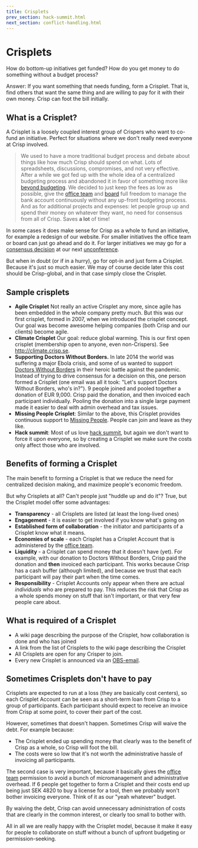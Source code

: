 ```yaml
---
title: Crisplets
prev_section: hack-summit.html
next_section: conflict-handling.html
---
```


Crisplets
=========

How do bottom-up initiatives get funded? How do you get money to do something without a budget process?

Answer: If you want something that needs funding, form a Crisplet. That is, find others that want the same thing and are willing to pay for it with their own money. Crisp can foot the bill initially.

What is a Crisplet?
-------------------

A Crisplet is a loosely coupled interest group of Crispers who want to co-fund an initiative. Perfect for situations where we don't really need everyone at Crisp involved.

> We used to have a more traditional budget process and debate about things like how much Crisp should spend on what. Lots of spreadsheets, discussions, compromises, and not very effective. After a while we got fed up with the whole idea of a centralized budgeting process and abandoned it in favor of something more like [beyond budgeting](http://www.slideshare.net/Lewitz/bjarte-bogsnes-about-beyond-budgeting-at-ale2011). We decided to just keep the fees as low as possible, give the [office team](office-team.html) and [board](board.html) full freedom to manage the bank account continuously without any up-front budgeting process. And as for additional projects and expenses: let people group up and spend their money on whatever they want, no need for consensus from all of Crisp. Saves **a lot** of time!

In some cases it does make sense for Crisp as a whole to fund an initiative, for example a redesign of our website. For smaller initiatives the office team or board can just go ahead and do it. For larger initiatives we may go for a [consensus decision](decisions.html) at our next [unconference](unconference.html).

But when in doubt (or if in a hurry), go for opt-in and just form a Crisplet. Because it's just so much easier. We may of course decide later this cost should be Crisp-global, and in that case simply close the Crisplet.

Sample crisplets
----------------

-   **Agile Crisplet** Not really an active Crisplet any more, since agile has been embedded in the whole company pretty much. But this was our first crisplet, formed in 2007, when we introduced the crisplet concept. Our goal was become awesome helping companies (both Crisp and our clients) become agile.
-   **Climate Crisplet** Our goal: reduce global warming. This is our first open crisplet (membership open to anyone, even non-Crispers). See http://climate.crisp.se.
-   **Supporting Doctors Without Borders.** In late 2014 the world was suffering a major Ebola crisis, and some of us wanted to support [Doctors Without Borders](http://www.msf.org) in their heroic battle against the pandemic. Instead of trying to drive consensus for a decision on this, one person formed a Crisplet (one email was all it took: "Let's support Doctors Without Borders, who's in?"). 9 people joined and pooled together a donation of EUR 9,000. Crisp paid the donation, and then invoiced each participant individually. Pooling the donation into a single large payment made it easier to deal with admin overhead and tax issues.
-   **Missing People Crisplet**: Similar to the above, this Crisplet provides continuous support to [Missing People](http://missingpeople.se). People can join and leave as they like.
-   **Hack summit**: Most of us love [hack summit](hack-summit.html), but again we don't want to force it upon everyone, so by creating a Crisplet we make sure the costs only affect those who are involved.

Benefits of forming a Crisplet
------------------------------

The main benefit to forming a Crisplet is that we reduce the need for centralized decision making, and maximize people's economic freedom.

But why Crisplets at all? Can't people just "huddle up and do it"? True, but the Crisplet model offer some advantages:

-   **Transparency** - all Crisplets are listed (at least the long-lived ones)
-   **Engagement** - it is easier to get involved if you know what's going on
-   **Established form of collaboration** - the initiator and participants of a Crisplet know what it means.
-   **Economies of scale** - each Crisplet has a Crisplet Account that is administered by the [office team](office-team.html).
-   **Liquidity** - a Crisplet can spend money that it doesn't have (yet). For example, with our donation to Doctors Without Borders, Crisp paid the donation and **then** invoiced each participant. This works because Crisp has a cash buffer (although limited), and because we trust that each participant will pay their part when the time comes.
-   **Responsibility** - Crisplet Accounts only appear when there are actual *individuals* who are prepared to pay. This reduces the risk that Crisp as a whole spends money on stuff that isn't important, or that very few people care about.

What is required of a Crisplet
------------------------------

-   A wiki page describing the purpose of the Crisplet, how collaboration is done and who has joined
-   A link from the list of Crisplets to the wiki page describing the Crisplet
-   All Crisplets are open for any Crisper to join.
-   Every new Crisplet is announced via an [OBS-email](email-conventions.html).

Sometimes Crisplets don't have to pay
-------------------------------------

Crisplets are expected to run at a loss (they are basically cost centers), so each Crisplet Account can be seen as a short-term loan from Crisp to a group of participants. Each participant should expect to receive an invoice from Crisp at some point, to cover their part of the cost.

However, sometimes that doesn't happen. Sometimes Crisp will waive the debt. For example because:

-   The Crisplet ended up spending money that clearly was to the benefit of Crisp as a whole, so Crisp will foot the bill.
-   The costs were so low that it's not worth the administrative hassle of invoicing all participants.

The second case is very important, because it basically gives the [office team](office-team.html) permission to avoid a bunch of micromanagement and administrative overhead. If 6 people get together to form a Crisplet and their costs end up being just SEK 4820 to buy a license for a tool, then we probably won't bother invoicing everyone. Think of it as our "yeah whatever" budget.

By waiving the debt, Crisp can avoid unnecessary administration of costs that are clearly in the common interest, or clearly too small to bother with.

All in all we are really happy with the Crisplet model, because it make it easy for people to collaborate on stuff without a bunch of upfront budgeting or permission-seeking.
